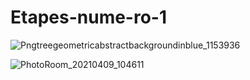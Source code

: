 # Etapes-nume-ro-1

![Pngtreegeometricabstractbackgroundinblue_1153936](https://user-images.githubusercontent.com/82149306/114276969-5bd5b180-9a29-11eb-9f8a-3fa794f0aafc.png)

![PhotoRoom_20210409_104611](https://user-images.githubusercontent.com/82149306/114277070-e9b19c80-9a29-11eb-8039-f4fe7476f1f1.png)
